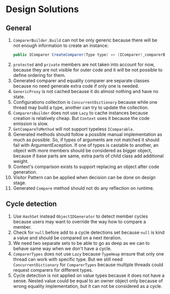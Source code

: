 # Design Solutions

## General

1. `ComparerBuilder.Build` can not be only generic because there will be not enough information to create an instance:
    ``` csharp
    public IComparer CreateComparer(Type type) => (IComparer)_comparerBuilder.Build<T>(type);
    ```
1. `protected` and `private` members are not taken into account for now, because they are not visible for outer code and it will be not possible to define ordering for them.
1. Generated comparer and equality comparer are separate classes because no need generate extra code if only one is needed.
1. `GenericProxy` is not cached because it do almost nothing and have no state.
1. Configurations collection is `ConcurrentDictionary` because while one thread may build a type, another can try to update the collection.
1. `ComparersBuilder` does not use `Lazy` to cache instances because creation is relatively cheap. But `Context` uses it because the code emission is slow.
1. `GetCompareToMethod` will not support typeless `IComparable`.
1. Generated methods should follow a possible manual implementation as much as possible. So, if types of arguments are not matched it should fail with ArgumentException. If one of types is castable to another, an object with more members should be considered as bigger object, because if base parts are same, extra parts of child class add additional weight.
1. Context's comparison exists to support replacing an object after code generation.
1. Visitor Pattern can be applied when decision can be done on design stage.
1. Generated `Compare` method should not do any reflection on runtime.

## Cycle detection

1. Use `HashSet` instead `ObjectIDGenerator` to detect member cycles because users may want to override the way how to compare a member.
1. Check for `null` before add to a cycle detections set because `null` is kind a value and should be compared on a next iteration.
1. We need two separate sets to be able to go as deep as we can to behave same way when we don't have a cycle.
1. `ComparerTypes` does not use `Lazy` because `TypeHeap` ensure that only one thread can work with specific type. But we still need `ConcurrentDictionary` for `ComparerTypes` because multiple threads could request comparers for different types.
1. Cycle detection is not applied on value types because it does not have a sense. Nested value could be equal to an owner object only because of wrong equality implementation, but it can not be considered as a cycle.